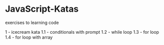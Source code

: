 # JavaScript-Katas
exercises to learning code

1 - icecream kata
1.1 - conditionals with prompt
1.2 - while loop
1.3 - for loop
1.4 - for loop with array
